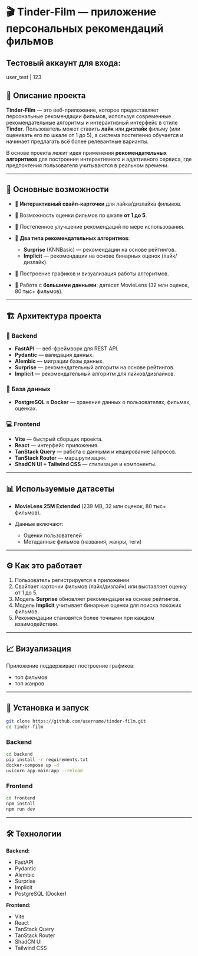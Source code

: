 # 🎬 Tinder-Film — приложение персональных рекомендаций фильмов

## Тестовый аккаунт для входа:
user_test | 123

## 📌 Описание проекта

**Tinder-Film** — это веб-приложение, которое предоставляет персональные рекомендации фильмов, используя современные рекомендательные алгоритмы и интерактивный интерфейс в стиле **Tinder**.
Пользователь может ставить **лайк** или **дизлайк** фильму (или оценивать его по шкале от 1 до 5), а система постепенно обучается и начинает предлагать всё более релевантные варианты.

В основе проекта лежит идея применения **рекомендательных алгоритмов** для построения интерактивного и адаптивного сервиса, где предпочтения пользователя учитываются в реальном времени.

---

## 🚀 Основные возможности

* 🔹 **Интерактивный свайп-карточки** для лайка/дизлайка фильмов.
* 🔹 Возможность оценки фильмов по шкале **от 1 до 5**.
* 🔹 Постепенное улучшение рекомендаций по мере использования.
* 🔹 **Два типа рекомендательных алгоритмов**:

  * **Surprise** (KNNBasic) — рекомендации на основе рейтингов.
  * **Implicit** — рекомендации на основе бинарных оценок (лайк/дизлайк).
* 🔹 Построение графиков и визуализация работы алгоритмов.
* 🔹 Работа с **большими данными**: датасет MovieLens (32 млн оценок, 80 тыс+ фильмов).

---

## 🏗 Архитектура проекта

### 📡 Backend

* **FastAPI** — веб-фреймворк для REST API.
* **Pydantic** — валидация данных.
* **Alembic** — миграции базы данных.
* **Surprise** — рекомендательный алгоритм на основе рейтингов.
* **Implicit** — рекомендательный алгоритм для лайков/дизлайков.

### 💾 База данных

* **PostgreSQL** в **Docker** — хранение данных о пользователях, фильмах, оценках.

### 💻 Frontend

* **Vite** — быстрый сборщик проекта.
* **React** — интерфейс приложения.
* **TanStack Query** — работа с данными и кеширование запросов.
* **TanStack Router** — маршрутизация.
* **ShadCN UI + Tailwind CSS** — стилизация и компоненты.

---

## 📊 Используемые датасеты

* **MovieLens 25M Extended** (239 MB, 32 млн оценок, 80 тыс+ фильмов).
* Данные включают:

  * Оценки пользователей
  * Метаданные фильмов (названия, жанры, теги)

---

## ⚙️ Как это работает

1. Пользователь регистрируется в приложении.
2. Свайпает карточки фильмов (лайк/дизлайк) или выставляет оценку от 1 до 5.
3. Модель **Surprise** обновляет рекомендации на основе рейтингов.
4. Модель **Implicit** учитывает бинарные оценки для поиска похожих фильмов.
5. Рекомендации становятся более точными при каждом взаимодействии.

---

## 📈 Визуализация

Приложение поддерживает построение графиков:

* топ фильмов
* топ жанров

---

## 🔧 Установка и запуск

```bash
git clone https://github.com/username/tinder-film.git
cd tinder-film
```

### Backend

```bash
cd backend
pip install -r requirements.txt
docker-compose up -d
uvicorn app.main:app --reload
```

### Frontend

```bash
cd frontend
npm install
npm run dev
```

---

## 🛠 Технологии

**Backend:**

* FastAPI
* Pydantic
* Alembic
* Surprise
* Implicit
* PostgreSQL (Docker)

**Frontend:**

* Vite
* React
* TanStack Query
* TanStack Router
* ShadCN UI
* Tailwind CSS
